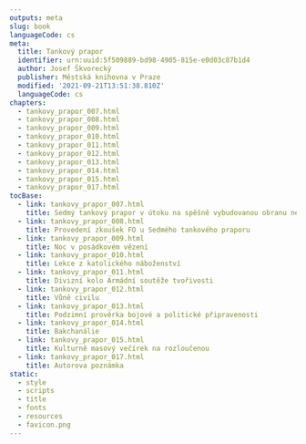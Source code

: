 ```yaml
---
outputs: meta
slug: book
languageCode: cs
meta:
  title: Tankový prapor
  identifier: urn:uuid:5f509889-bd98-4905-815e-e0d03c87b1d4
  author: Josef Škvorecký
  publisher: Městská knihovna v Praze
  modified: '2021-09-21T13:51:38.810Z'
  languageCode: cs
chapters:
  - tankovy_prapor_007.html
  - tankovy_prapor_008.html
  - tankovy_prapor_009.html
  - tankovy_prapor_010.html
  - tankovy_prapor_011.html
  - tankovy_prapor_012.html
  - tankovy_prapor_013.html
  - tankovy_prapor_014.html
  - tankovy_prapor_015.html
  - tankovy_prapor_017.html
tocBase:
  - link: tankovy_prapor_007.html
    title: Sedmý tankový prapor v útoku na spěšně vybudovanou obranu nepřítele
  - link: tankovy_prapor_008.html
    title: Provedení zkoušek FO u Sedmého tankového praporu
  - link: tankovy_prapor_009.html
    title: Noc v posádkovém vězení
  - link: tankovy_prapor_010.html
    title: Lekce z katolického náboženství
  - link: tankovy_prapor_011.html
    title: Divizní kolo Armádní soutěže tvořivosti
  - link: tankovy_prapor_012.html
    title: Vůně civilu
  - link: tankovy_prapor_013.html
    title: Podzimní prověrka bojové a politické připravenosti
  - link: tankovy_prapor_014.html
    title: Bakchanálie
  - link: tankovy_prapor_015.html
    title: Kulturně masový večírek na rozloučenou
  - link: tankovy_prapor_017.html
    title: Autorova poznámka
static:
  - style
  - scripts
  - title
  - fonts
  - resources
  - favicon.png
---
```

